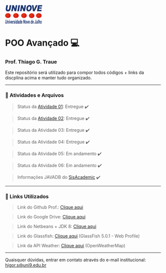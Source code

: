<img src="https://github.com/HigorRoc/Uninove_2021.1/blob/main/Uninove-Logo.png" width="120" height="60">

# POO Avançado :computer:
###  Prof. Thiago G. Traue

Este repositório será utilizado para compor todos códigos + links da discplina acima e manter tudo organizado.

---

### :pushpin: Atividades e Arquivos
> Status da [Atividade 01](https://docs.google.com/forms/d/e/1FAIpQLSfdbcqTFhJXktfenVnjVm9UoOb4TtGbk5jOUV3pUjtWi3igvQ/alreadyresponded): Entregue :heavy_check_mark:

> Status da [Atividade 02](https://docs.google.com/forms/u/3/d/e/1FAIpQLSfRz3tZYdvuUov4SPI_0qjn8BSFJBo6HnxvwqQeyZ3Cq7ObCw/alreadyresponded?usp=send_form): Entregue :heavy_check_mark:

> Status da Atividade 03: Entregue :heavy_check_mark:

> Status da Atividade 04: Entregue :heavy_check_mark:

> Status da Atividade 05: Em andamento :heavy_check_mark:

> Status da Atividade 06: Em andamento :heavy_check_mark:

> Informações JAVADB do [SisAcademic](https://github.com/HigorRoc/Uninove_2021.1_POO/blob/master/.arquivosPOO/DBSisAcademic.sql) :heavy_check_mark:

---

### :pushpin: Links Utilizados
> Link do Github Prof.: [Clique aqui](https://github.com/traue/Uninove-2021-1)

> Link do Google Drive: [Clique aqui](https://drive.google.com/drive/folders/1Lgc-u5NE71tlMdQIy3h_phJqhrZVQtvd?usp=sharing)

> Link do Netbeans + JDK 8: [Clique aqui](https://www.oracle.com/technetwork/pt/java/javase/downloads/jdk-netbeans-jsp-3413153-ptb.htm)

> Link do Glassfish: [Clique aqui](https://javaee.github.io/glassfish/download) (GlassFish 5.0.1 - Web Profile)
 
> Link da API Weather: [Clique aqui](https://openweathermap.org/api) (OpenWeatherMap) 

---

Quaisquer dúvidas, entrar em contato através do e-mail institucional: 
higor.s@uni9.edu.br

